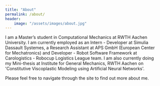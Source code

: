 ```yaml
---
title: "About"
permalink: /about/
header:
    image: "/assets/images/about.jpg"
---
```


I am a Master’s student in Computational Mechanics at RWTH Aachen University. I am currently employed as an Intern - Developer at Simulia Dassault Systemes, a Research Assistant at APS GmbH (European Center for Mechatronics) and Developer - Robot Software Framework at Carologistics - Robocup Logistics League team. I am also currently doing my Mini-thesis at Institute for General Mechanics, RWTH Aachen on 'Constitutive Viscoplastic Modeling using Artificial Neural Networks'.

Please feel free to navigate through the site to find out more about me.
